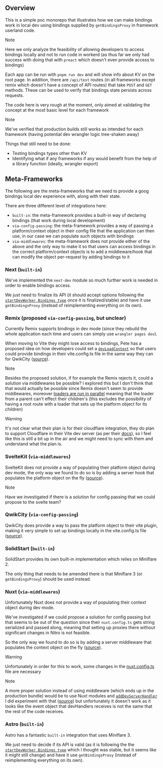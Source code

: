 ## Overview

This is a simple poc monorepo that illustrates how we can make bindings work in local dev using bindings supplied by `getBindingsProxy` in framework userland code.

> [!NOTE]
> Here we only analyze the feasibility of allowing developers to access bindings locally and not to run code in workerd (as thus far we only had success with doing that with `preact` which doesn't even provide access to bindings)

Each app can be run with `pnpm run dev` and will show info about KV on the root page. In addition, there are `/api/test` routes (in all frameworks except remix which doesn't have a concept of API routes) that take `POST` and `GET` methods. These can be used to verify that bindings state persists across requests.

The code here is very rough at the moment, only aimed at validating the concept at the most basic level for each framework

> [!NOTE]
> We've verified that production builds still works as intended for each framework (having potential dev wrangler logic tree-shaken away)

Things that still need to be done:
- Testing bindings types other than KV
- Identifying what if any frameworks if any would benefit from the help of a library function (ideally, wrangler export)

## Meta-Frameworks

The following are the meta-frameworks that we need to provide a goog bindings local dev experience with, along with their state.

There are three different level of integrations here:
 - `built-in`: the meta-framework provides a built-in way of declaring bindings (that work during local development)
 - `via-config-passing`: the meta-framework provides a way of passing a platform/context object in their config file that the application can then use, in our case we can populate such objects with bindings
 - `via-middlewares`: the meta-framework does not provide either of the above and the only way to make it so that users can access bindings in the correct platform/context objects is to add a middleware/hook that can modify the object per-request by adding bindings to it

### Next (`built-in`)

We've implemented the `next-dev` module so much further work is needed in order to enable bindings access.

We just need to finalize its API (it should accept options following the [`startDevWorker Bindings type`](https://github.com/cloudflare/workers-sdk/blob/ba9b88f76754fb4adb250798bb171af4347b0270/packages/wrangler/src/api/startDevWorker/types.ts#L34) once it is finalized/stable) and have it use `getBindingsProxy` (instead of reimplementing everything on its own).

### Remix (proposed `via-config-passing`, but unclear)

Currently Remix supports bindings in dev mode (since they rebuild the whole application each time and users can simply use `wrangler pages dev`).

When moving to Vite they might lose access to bindings, Pete has a proposed idea on how developers could set a [`devLoadContext`](https://github.com/remix-run/remix/commit/adb4e86bde95db9851ce452d151b967e52162eb2) so that users could provide bindings in their vite.config.ts file in the same way they can for QwikCity ([source](https://github.com/jculvey/cf-bindings-poc/blob/e68b2d8851fab2f9a2186b4dd7df67758090f52d/apps/remix/vite.config.js#L15)).

> [!NOTE]
> Besides the proposed solution, if for example the Remix rejects it, could a solution via middlewares be possible?
> I explored this but I don't think that that would actually be possible since Remix doesn't seem to provide middlewares, moreover [loaders are run in parallel](https://remix.run/docs/en/main/guides/faq#how-can-i-have-a-parent-route-loader-validate-the-user-and-protect-all-child-routes) meaning that the loader from a parent can't effect their children's (this excludes the possibility of having a root route with a loader that sets up the platform object for its children)

> [!WARNING]
> It's not clear what their plan is for their cloudflare integration, they do plan to support Cloudflare in their Vite dev server (as per their [docs](https://remix.run/docs/en/dev/future/vite)), so I feel like this is still a bit up in the air and we might need to sync with them and understand what the plan is.

### SvelteKit (`via-middlewares`)

SvelteKit does not provide a way of populating their platform object during dev mode, the only way we found to do so is by adding a server hook that populates the platform object on the fly ([source](https://github.com/jculvey/cf-bindings-poc/blob/master/apps/svelte/src/hooks.server.ts)).

> [!NOTE]
> Have we investigated if there is a solution for config passing that we could propose to the svelte team?

### QwikCity (`via-config-passing`)

QwikCity does provide a way to pass the platform object to their vite plugin, making it very simple to set up bindings locally in the vite.config.ts file ([source](https://github.com/jculvey/cf-bindings-poc/blob/e68b2d8851fab2f9a2186b4dd7df67758090f52d/apps/qwik/vite.config.ts#L19)).

### SolidStart (`built-in`)

SolidStart provides its own built-in implementation which relies on Miniflare 2.

The only thing that needs to be amended there is that Miniflare 3 (or `getBindingsProxy`) should be used instead.

### Nuxt (`via-middlewares`)

Unfortunately Nuxt does not provide a way of populating their context object during dev mode.

We've investigated if we could propose a solution for config passing but that seems to be out of the question since their `nuxt.config.ts` gets string serialized and passed along, meaning that setting up proxies there without significant changes in Nitro is not feasible.

So the only way we found to do so is by adding a server middleware that populates the context object on the fly ([source](https://github.com/jculvey/cf-bindings-poc/blob/master/apps/nuxt/server/middleware/dev.ts)).


> [!WARNING]
> Unfortunately in order for this to work, some changes in the [nuxt.config.ts](https://github.com/jculvey/cf-bindings-poc/blob/b4a544b8af4387e8174d119706132020250cd244/apps/nuxt/nuxt.config.ts#L4-L13) file are necessary

> [!NOTE]
> A more proper solution instead of using middleware (which ends up in the production bundle) would be to use Nuxt modules and [`addDevServerHandler`](https://nuxt.com/docs/api/kit/nitro#adddevserverhandler) I did experiment with that ([source](https://github.com/jculvey/cf-bindings-poc/blob/nuxt-module/apps/nuxt/module.ts#L14-L19)) but unfortunately it doesn't work as it looks like the event object that devHandlers receives is not the same that the rest of the code receives.

### Astro (`built-in`)

Astro has a fantastic `built-in` integration that uses Miniflare 3.

We just need to decide if its API is valid (as it is following the the [`startDevWorker Bindings type`](https://github.com/cloudflare/workers-sdk/blob/ba9b88f76754fb4adb250798bb171af4347b0270/packages/wrangler/src/api/startDevWorker/types.ts#L34) which I thought was stable, but it seems like it might still change) and have it use `getBindingsProxy` (instead of reimplementing everything on its own).
